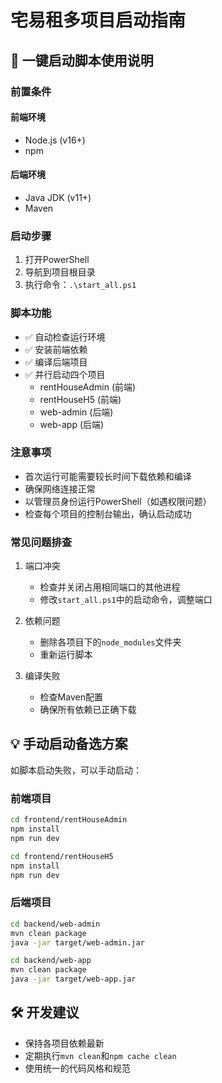 # 宅易租多项目启动指南

## 🚀 一键启动脚本使用说明

### 前置条件

#### 前端环境
- Node.js (v16+)
- npm

#### 后端环境
- Java JDK (v11+)
- Maven

### 启动步骤

1. 打开PowerShell
2. 导航到项目根目录
3. 执行命令：`.\start_all.ps1`

### 脚本功能

- ✅ 自动检查运行环境
- ✅ 安装前端依赖
- ✅ 编译后端项目
- ✅ 并行启动四个项目
  - rentHouseAdmin (前端)
  - rentHouseH5 (前端)
  - web-admin (后端)
  - web-app (后端)

### 注意事项

- 首次运行可能需要较长时间下载依赖和编译
- 确保网络连接正常
- 以管理员身份运行PowerShell（如遇权限问题）
- 检查每个项目的控制台输出，确认启动成功

### 常见问题排查

1. 端口冲突
   - 检查并关闭占用相同端口的其他进程
   - 修改`start_all.ps1`中的启动命令，调整端口

2. 依赖问题
   - 删除各项目下的`node_modules`文件夹
   - 重新运行脚本

3. 编译失败
   - 检查Maven配置
   - 确保所有依赖已正确下载

## 💡 手动启动备选方案

如脚本启动失败，可以手动启动：

### 前端项目
```bash
cd frontend/rentHouseAdmin
npm install
npm run dev

cd frontend/rentHouseH5
npm install
npm run dev
```

### 后端项目
```bash
cd backend/web-admin
mvn clean package
java -jar target/web-admin.jar

cd backend/web-app
mvn clean package
java -jar target/web-app.jar
```

## 🛠 开发建议

- 保持各项目依赖最新
- 定期执行`mvn clean`和`npm cache clean`
- 使用统一的代码风格和规范